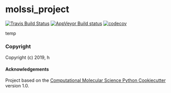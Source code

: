 molssi_project
==============================
[//]: # (Badges)
[![Travis Build Status](https://travis-ci.com/hannahbrucemacdonald/molssi_project.png)](https://travis-ci.com/hannahbrucemacdonald/molssi_project)
[![AppVeyor Build status](https://ci.appveyor.com/api/projects/status/REPLACE_WITH_APPVEYOR_LINK/branch/master?svg=true)](https://ci.appveyor.com/project/REPLACE_WITH_OWNER_ACCOUNT/molssi_project/branch/master)
[![codecov](https://codecov.io/gh/REPLACE_WITH_OWNER_ACCOUNT/molssi_project/branch/master/graph/badge.svg)](https://codecov.io/gh/REPLACE_WITH_OWNER_ACCOUNT/molssi_project/branch/master)

temp

### Copyright

Copyright (c) 2019, h


#### Acknowledgements
 
Project based on the 
[Computational Molecular Science Python Cookiecutter](https://github.com/molssi/cookiecutter-cms) version 1.0.
